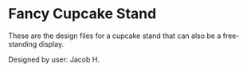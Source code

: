 # Fancy Cupcake Stand 

These are the design files for a cupcake stand that can also be a free-standing display. 

Designed by user: Jacob H. 
